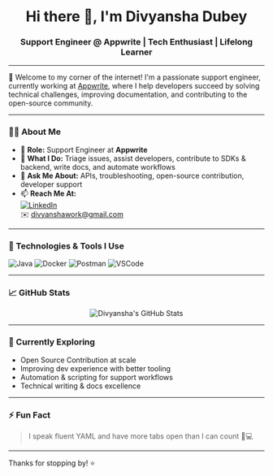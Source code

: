 <h1 align="center">Hi there 👋, I'm Divyansha Dubey</h1>
<h3 align="center">Support Engineer @ Appwrite | Tech Enthusiast | Lifelong Learner</h3>

---

🌟 Welcome to my corner of the internet! I'm a passionate support engineer, currently working at [Appwrite](https://appwrite.io), where I help developers succeed by solving technical challenges, improving documentation, and contributing to the open-source community.

---

### 👩‍💻 About Me

- 💼 **Role:** Support Engineer at **Appwrite**
- 🔧 **What I Do:** Triage issues, assist developers, contribute to SDKs & backend, write docs, and automate workflows
- 💬 **Ask Me About:** APIs, troubleshooting, open-source contribution, developer support
- 📫 **Reach Me At:**  
  [![LinkedIn](https://img.shields.io/badge/-Divyansha%20Dubey-blue?style=flat&logo=linkedin&logoColor=white)](https://linkedin.com/in/divyansha23)  
  ✉️ divyanshawork@gmail.com

---

### 🚀 Technologies & Tools I Use

![Java](https://img.shields.io/badge/-Java-007396?logo=java&logoColor=white)
![Docker](https://img.shields.io/badge/-Docker-2496ED?logo=docker&logoColor=white)
![Postman](https://img.shields.io/badge/-Postman-FF6C37?logo=postman&logoColor=white)
![VSCode](https://img.shields.io/badge/-VS%20Code-007ACC?logo=visual-studio-code&logoColor=white)


---

### 📈 GitHub Stats

<p align="center">
  <img src="https://github-readme-stats.vercel.app/api?username=Divyansha23&show_icons=true&theme=tokyonight" alt="Divyansha's GitHub Stats" />
</p>


---

### 🌱 Currently Exploring

- Open Source Contribution at scale
- Improving dev experience with better tooling
- Automation & scripting for support workflows
- Technical writing & docs excellence

---

### ⚡ Fun Fact

> I speak fluent YAML and have more tabs open than I can count 🧠💻

---

Thanks for stopping by! ⭐️
